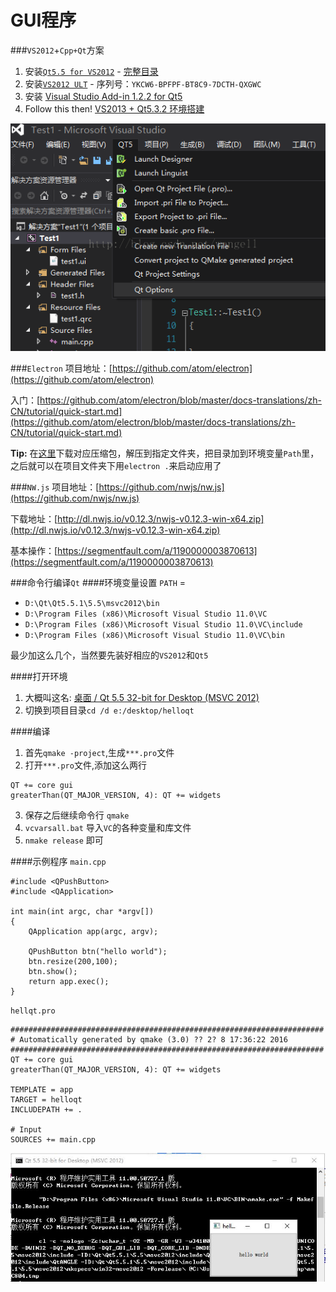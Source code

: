 GUI程序
==
###`VS2012`+`Cpp+Qt`方案
1. 安装[`Qt5.5 for VS2012`](http://mirrors.ustc.edu.cn/qtproject/archive/qt/5.5/5.5.1/qt-opensource-windows-x86-msvc2012-5.5.1.exe) - [完整目录](http://download.qt.io/official_releases/qt/)
2. 安装[`VS2012 ULT`](https://www.microsoft.com/zh-cn/download/details.aspx?id=30678) - 序列号：`YKCW6-BPFPF-BT8C9-7DCTH-QXGWC`
3. 安装 [Visual Studio Add-in 1.2.2 for Qt5 ](http://download.qt-project.org/official_releases/vsaddin/qt-vs-addin-1.2.2-opensource.exe)
4. Follow this then! [VS2013 + Qt5.3.2 环境搭建](http://blog.csdn.net/wangell/article/details/41117139)

![VsQt](imgs/VsQt.png)

###`Electron`
项目地址：[https://github.com/atom/electron](https://github.com/atom/electron)

入门：[https://github.com/atom/electron/blob/master/docs-translations/zh-CN/tutorial/quick-start.md](https://github.com/atom/electron/blob/master/docs-translations/zh-CN/tutorial/quick-start.md)

__Tip:__ 在[这里](https://github.com/atom/electron/releases)下载对应压缩包，解压到指定文件夹，把目录加到环境变量`Path`里，之后就可以在项目文件夹下用`electron .`来启动应用了

###`NW.js`
项目地址：[https://github.com/nwjs/nw.js](https://github.com/nwjs/nw.js)

下载地址：[http://dl.nwjs.io/v0.12.3/nwjs-v0.12.3-win-x64.zip](http://dl.nwjs.io/v0.12.3/nwjs-v0.12.3-win-x64.zip)

基本操作：[https://segmentfault.com/a/1190000003870613](https://segmentfault.com/a/1190000003870613)

###命令行编译`Qt`
####环境变量设置
`PATH` =
  + `D:\Qt\Qt5.5.1\5.5\msvc2012\bin`
  + `D:\Program Files (x86)\Microsoft Visual Studio 11.0\VC`
  + `D:\Program Files (x86)\Microsoft Visual Studio 11.0\VC\include`
  + `D:\Program Files (x86)\Microsoft Visual Studio 11.0\VC\bin`

最少加这么几个，当然要先装好相应的`VS2012`和`Qt5`

####打开环境
1. 大概叫这名: <a href="#" data-placement="right" title="(C:\Windows\System32\cmd.exe /A /Q /K D:\Qt\Qt5.5.1\5.5\msvc2012\bin\qtenv2.bat)" data-toggle="tooltip">桌面 / Qt 5.5 32-bit for Desktop (MSVC 2012)</a>
2. 切换到项目目录`cd /d e:/desktop/helloqt`

####编译
1. 首先`qmake -project`,生成`***.pro`文件
2. 打开`***.pro`文件,添加这么两行
  ```
  QT += core gui
  greaterThan(QT_MAJOR_VERSION, 4): QT += widgets
  ```
3. 保存之后继续命令行 `qmake`
4. `vcvarsall.bat` 导入`VC`的各种变量和库文件
5. `nmake release` 即可

####示例程序
`main.cpp`
```
#include <QPushButton>
#include <QApplication>

int main(int argc, char *argv[])
{
    QApplication app(argc, argv);

    QPushButton btn("hello world");
    btn.resize(200,100);
    btn.show();
    return app.exec();
}
```
`hellqt.pro`
```
######################################################################
# Automatically generated by qmake (3.0) ?? 2? 8 17:36:22 2016
######################################################################
QT += core gui
greaterThan(QT_MAJOR_VERSION, 4): QT += widgets

TEMPLATE = app
TARGET = helloqt
INCLUDEPATH += .

# Input
SOURCES += main.cpp
```

![qt](imgs/qt.jpg)

<script type="text/javascript">
    $('[data-toggle="tooltip"]').tooltip()
</script>

